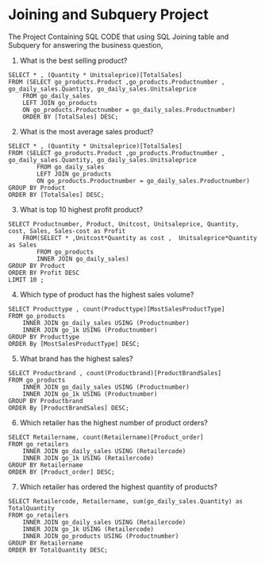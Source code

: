 # Joining and Subquery Project

The Project Containing SQL CODE that using  SQL Joining table and Subquery for answering the business question,

1. What is the best selling product?
```
SELECT * , (Quantity * Unitsaleprice)[TotalSales]
FROM (SELECT go_products.Product ,go_products.Productnumber , go_daily_sales.Quantity, go_daily_sales.Unitsaleprice
	FROM go_daily_sales 
	LEFT JOIN go_products 
	ON go_products.Productnumber = go_daily_sales.Productnumber)
	ORDER BY [TotalSales] DESC;
```

2. What is the most average sales product?
```
SELECT * , (Quantity * Unitsaleprice)[TotalSales] 
FROM (SELECT go_products.Product ,go_products.Productnumber , go_daily_sales.Quantity, go_daily_sales.Unitsaleprice
		FROM go_daily_sales 
		LEFT JOIN go_products 
		ON go_products.Productnumber = go_daily_sales.Productnumber)
GROUP BY Product
ORDER BY [TotalSales] DESC;
```

3. What is top 10 highest profit product? 
```
SELECT Productnumber, Product, Unitcost, Unitsaleprice, Quantity, cost, Sales, Sales-cost as Profit	
	FROM(SELECT * ,Unitcost*Quantity as cost ,  Unitsaleprice*Quantity as Sales 
		FROM go_products
		INNER JOIN go_daily_sales)
GROUP BY Product 
ORDER BY Profit DESC
LIMIT 10 ;
```

4. Which type of product has the highest sales volume?
```
SELECT Producttype , count(Producttype)[MostSalesProductType]  
FROM go_products
	INNER JOIN go_daily_sales USING (Productnumber)
	INNER JOIN go_1k USING (Productnumber)
GROUP BY Producttype
ORDER By [MostSalesProductType] DESC;
```

5. What brand has the highest sales?
```
SELECT Productbrand , count(Productbrand)[ProductBrandSales]  
FROM go_products
	INNER JOIN go_daily_sales USING (Productnumber)
	INNER JOIN go_1k USING (Productnumber)
GROUP BY Productbrand
ORDER By [ProductBrandSales] DESC;
```

6. Which retailer has the highest number of product orders?
```
SELECT Retailername, count(Retailername)[Product_order]
FROM go_retailers
	INNER JOIN go_daily_sales USING (Retailercode)
	INNER JOIN go_1k USING (Retailercode)
GROUP BY Retailername
ORDER BY [Product_order] DESC;
```

7. Which retailer has ordered the highest quantity of products?
```
SELECT Retailercode, Retailername, sum(go_daily_sales.Quantity) as TotalQuantity 
FROM go_retailers
	INNER JOIN go_daily_sales USING (Retailercode)
	INNER JOIN go_1k USING (Retailercode)
	INNER JOIN go_products USING (Productnumber)
GROUP BY Retailername
ORDER BY TotalQuantity DESC;
```


